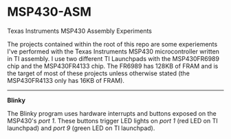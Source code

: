 # MSP430-ASM
Texas Instruments MSP430 Assembly Experiments

The projects contained within the root of this repo are some experiements I've performed with the Texas Instruments MSP430 microcontroller written in TI assembly. I use two different TI Launchpads with the MSP430FR6989 chip and the MSP430FR4133 chip. The FR6989 has 128KB of FRAM and is the target of most of these projects unless otherwise stated (the MSP430FR4133 only has 16KB of FRAM).
 
--------------------------

**Blinky**

The Blinky program uses hardware interrupts and buttons exposed on the MSP430's _port 1_. These buttons trigger LED lights on _port 1_ (red LED on TI launchpad) and _port 9_ (green LED on TI launchpad).
